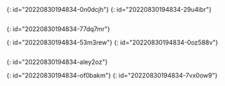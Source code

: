 <code-group>
{: id="20220830194834-0n0dcjh"}

<code-block title="Kotlin" active>
{: id="20220830194834-29u4ibr"}

```kotlin

```
{: id="20220830194834-77dq7mr"}

</code-block>
{: id="20220830194834-53m3rew"}

<code-block title="Java">
{: id="20220830194834-0oz588v"}

```java

```
{: id="20220830194834-aley2oz"}

</code-block>
{: id="20220830194834-of0bakm"}

</code-group>
{: id="20220830194834-7vx0ow9"}
